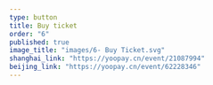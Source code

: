 ```yaml
---
type: button
title: Buy ticket
order: "6"
published: true
image_title: "images/6- Buy Ticket.svg"
shanghai_link: "https://yoopay.cn/event/21087994"
beijing_link: "https://yoopay.cn/event/62228346"
---
```



